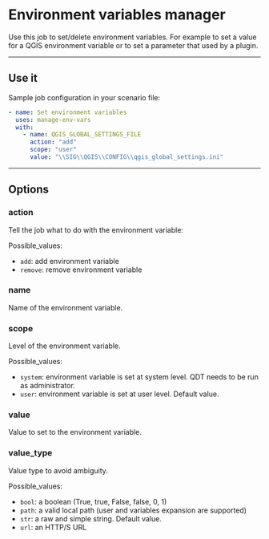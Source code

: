 # Environment variables manager

Use this job to set/delete environment variables. For example to set a value for a QGIS environment variable or to set a parameter that used by a plugin.

----

## Use it

Sample job configuration in your scenario file:

```yaml
- name: Set environment variables
  uses: manage-env-vars
  with:
    - name: QGIS_GLOBAL_SETTINGS_FILE
      action: "add"
      scope: "user"
      value: "\\SIG\\QGIS\\CONFIG\\qgis_global_settings.ini"
```

----

## Options

### action

Tell the job what to do with the environment variable:

Possible_values:

- `add`: add environment variable
- `remove`: remove environment variable

### name

Name of the environment variable.

### scope

Level of the environment variable.

Possible_values:

- `system`: environment variable is set at system level. QDT needs to be run as administrator.
- `user`: environment variable is set at user level. Default value.

### value

Value to set to the environment variable.

### value_type

Value type to avoid ambiguity.

Possible_values:

- `bool`: a boolean (True, true, False, false, 0, 1)
- `path`: a valid local path (user and variables expansion are supported)
- `str`: a raw and simple string. Default value.
- `url`: an HTTP/S URL
